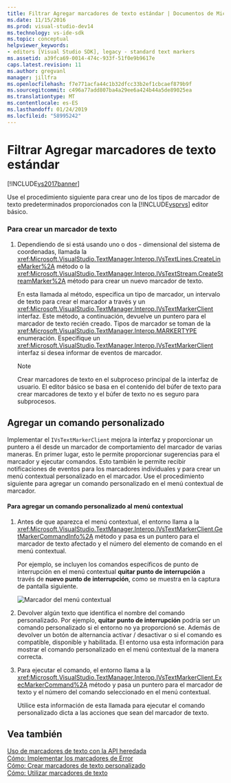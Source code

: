 ```yaml
---
title: Filtrar Agregar marcadores de texto estándar | Documentos de Microsoft
ms.date: 11/15/2016
ms.prod: visual-studio-dev14
ms.technology: vs-ide-sdk
ms.topic: conceptual
helpviewer_keywords:
- editors [Visual Studio SDK], legacy - standard text markers
ms.assetid: a39fca69-0014-474c-933f-51f0e9b9617e
caps.latest.revision: 11
ms.author: gregvanl
manager: jillfra
ms.openlocfilehash: f7e771acfa44c1b32dfcc33b2ef1cbcaef879b9f
ms.sourcegitcommit: c496a77add807ba4a29ee6a424b44a5de89025ea
ms.translationtype: MT
ms.contentlocale: es-ES
ms.lasthandoff: 01/24/2019
ms.locfileid: "58995242"
---
```

# <a name="how-to-add-standard-text-markers"></a>Filtrar Agregar marcadores de texto estándar
[!INCLUDE[vs2017banner](../includes/vs2017banner.md)]

Use el procedimiento siguiente para crear uno de los tipos de marcador de texto predeterminados proporcionados con la [!INCLUDE[vsprvs](../includes/vsprvs-md.md)] editor básico.  
  
### <a name="to-create-a-text-marker"></a>Para crear un marcador de texto  
  
1.  Dependiendo de si está usando uno o dos - dimensional del sistema de coordenadas, llamada la <xref:Microsoft.VisualStudio.TextManager.Interop.IVsTextLines.CreateLineMarker%2A> método o la <xref:Microsoft.VisualStudio.TextManager.Interop.IVsTextStream.CreateStreamMarker%2A> método para crear un nuevo marcador de texto.  
  
     En esta llamada al método, especifica un tipo de marcador, un intervalo de texto para crear el marcador a través y un <xref:Microsoft.VisualStudio.TextManager.Interop.IVsTextMarkerClient> interfaz. Este método, a continuación, devuelve un puntero para el marcador de texto recién creado. Tipos de marcador se toman de la <xref:Microsoft.VisualStudio.TextManager.Interop.MARKERTYPE> enumeración. Especifique un <xref:Microsoft.VisualStudio.TextManager.Interop.IVsTextMarkerClient> interfaz si desea informar de eventos de marcador.  
  
    > [!NOTE]
    >  Crear marcadores de texto en el subproceso principal de la interfaz de usuario. El editor básico se basa en el contenido del búfer de texto para crear marcadores de texto y el búfer de texto no es seguro para subprocesos.  
  
## <a name="adding-a-custom-command"></a>Agregar un comando personalizado  
 Implementar el `IVsTextMarkerClient` mejora la interfaz y proporcionar un puntero a él desde un marcador de comportamiento del marcador de varias maneras. En primer lugar, esto le permite proporcionar sugerencias para el marcador y ejecutar comandos. Esto también le permite recibir notificaciones de eventos para los marcadores individuales y para crear un menú contextual personalizado en el marcador. Use el procedimiento siguiente para agregar un comando personalizado en el menú contextual de marcador.  
  
#### <a name="to-add-a-custom-command-to-the-context-menu"></a>Para agregar un comando personalizado al menú contextual  
  
1.  Antes de que aparezca el menú contextual, el entorno llama a la <xref:Microsoft.VisualStudio.TextManager.Interop.IVsTextMarkerClient.GetMarkerCommandInfo%2A> método y pasa es un puntero para el marcador de texto afectado y el número del elemento de comando en el menú contextual.  
  
     Por ejemplo, se incluyen los comandos específicos de punto de interrupción en el menú contextual **quitar punto de interrupción** a través de **nuevo punto de interrupción**, como se muestra en la captura de pantalla siguiente.  
  
     ![Marcador del menú contextual](../extensibility/media/vsmarkercontextmenu.gif "vsMarkercontextmenu")  
  
2.  Devolver algún texto que identifica el nombre del comando personalizado. Por ejemplo, **quitar punto de interrupción** podría ser un comando personalizado si el entorno no ya proporcionó se. Además de devolver un botón de alternancia activar / desactivar o si el comando es compatible, disponible y habilitada. El entorno usa esta información para mostrar el comando personalizado en el menú contextual de la manera correcta.  
  
3.  Para ejecutar el comando, el entorno llama a la <xref:Microsoft.VisualStudio.TextManager.Interop.IVsTextMarkerClient.ExecMarkerCommand%2A> método y pasa un puntero para el marcador de texto y el número del comando seleccionado en el menú contextual.  
  
     Utilice esta información de esta llamada para ejecutar el comando personalizado dicta a las acciones que sean del marcador de texto.  
  
## <a name="see-also"></a>Vea también  
 [Uso de marcadores de texto con la API heredada](../extensibility/using-text-markers-with-the-legacy-api.md)   
 [Cómo: Implementar los marcadores de Error](../extensibility/how-to-implement-error-markers.md)   
 [Cómo: Crear marcadores de texto personalizado](../extensibility/how-to-create-custom-text-markers.md)   
 [Cómo: Utilizar marcadores de texto](../extensibility/how-to-use-text-markers.md)
